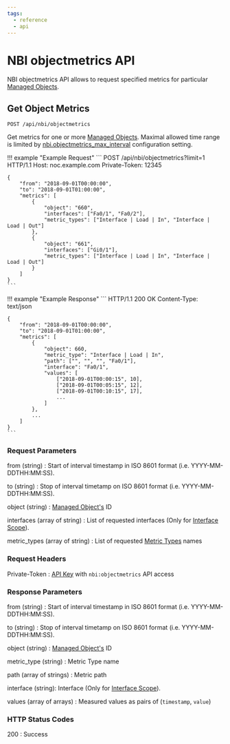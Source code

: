 ```yaml
---
tags:
  - reference
  - api
---
```

# NBI objectmetrics API

NBI objectmetrics API allows to request specified metrics
for particular [Managed Objects](../../../user/reference/concepts/managed-object/index.md).

## Get Object Metrics

```
POST /api/nbi/objectmetrics
```

Get metrics for one or more [Managed Objects](../../../user/reference/concepts/managed-object/index.md).
Maximal allowed time range is limited by
[nbi.objectmetrics_max_interval](../../../admin/reference/config/nbi.md#objectmetrics_max_interval)
configuration setting.

<!-- prettier-ignore -->
!!! example "Example Request"
    ```
    POST /api/nbi/objectmetrics?limit=1 HTTP/1.1
    Host: noc.example.com
    Private-Token: 12345

    {
        "from": "2018-09-01T00:00:00",
        "to": "2018-09-01T01:00:00",
        "metrics": [
            {
                "object": "660",
                "interfaces": ["Fa0/1", "Fa0/2"],
                "metric_types": ["Interface | Load | In", "Interface | Load | Out"]
            },
            {
                "object": "661",
                "interfaces": ["Gi0/1"],
                "metric_types": ["Interface | Load | In", "Interface | Load | Out"]
            }
        ]
    }
    ```

<!-- prettier-ignore -->
!!! example "Example Response"
    ```
    HTTP/1.1 200 OK
    Content-Type: text/json

    {
        "from": "2018-09-01T00:00:00",
        "to": "2018-09-01T01:00:00",
        "metrics": [
            {
                "object": 660,
                "metric_type": "Interface | Load | In",
                "path": ["", "", "", "Fa0/1"],
                "interface": "Fa0/1",
                "values": [
                    ["2018-09-01T00:00:15", 10],
                    ["2018-09-01T00:05:15", 12],
                    ["2018-09-01T00:10:15", 17],
                    ...
                ]
            },
            ...
        ]
    }
    ```

### Request Parameters
from (string)
: Start of interval timestamp in ISO 8601 format (i.e. YYYY-MM-DDTHH:MM:SS).

to (string)
: Stop of interval timetamp on ISO 8601 format (i.e. YYYY-MM-DDTHH:MM:SS).

object (string)
: [Managed Object's](../../../user/reference/concepts/managed-object/index.md) ID

interfaces (array of string)
: List of requested interfaces (Only for [Interface Scope](../../../user/reference/metrics/scopes/index.md)).

metric_types (array of string)
: List of requested [Metric Types](../../../user/reference/metrics/types/index.md) names


### Request Headers

Private-Token
: [API Key](../../../user/reference/concepts/apikey/index.md) with `nbi:objectmetrics` API access

### Response Parameters
from (string)
: Start of interval timestamp in ISO 8601 format (i.e. YYYY-MM-DDTHH:MM:SS).

to (string)
: Stop of interval timetamp on ISO 8601 format (i.e. YYYY-MM-DDTHH:MM:SS).

object (string)
: [Managed Object's](../../../user/reference/concepts/managed-object/index.md) ID

metric_type (string)
: Metric Type name

path (array of strings)
: Metric path

interface (string):
Interface (Only for [Interface Scope](../../../user/reference/metrics/scopes/index.md)).

values (array of arrays)
: Measured values as pairs of (`timestamp`, `value`)

### HTTP Status Codes
200
: Success